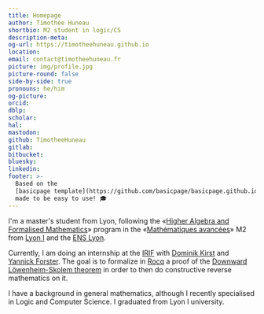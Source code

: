```yaml
---
title: Homepage
author: Timothée Huneau
shortbio: M2 student in logic/CS
description-meta: 
og-url: https://timotheehuneau.github.io
location:
email: contact@timotheehuneau.fr
picture: img/profile.jpg
picture-round: false
side-by-side: true
pronouns: he/him
og-picture:
orcid:
dblp:
scholar:
hal:
mastodon:
github: TimotheeHuneau
gitlab:
bitbucket: 
bluesky: 
linkedin: 
footer: >-
  Based on the
  [basicpage template](https://github.com/basicpage/basicpage.github.io),
  made to be easy to use! 🎓
---
```


I'm a master's student from Lyon, following the «[Higher Algebra and Formalised Mathematics](http://mathematiques.ens-lyon.fr/medias/fichier/algebra-formalisation_1702642869328-pdf?ID_FICHE=230253&INLINE=FALSE)» program in the «[Mathématiques avancées](http://mathematiques.ens-lyon.fr/parcours-2024-2025-394652.kjsp)» M2 from [Lyon I](https://univ-lyon1.fr) and the [ENS Lyon](https://www.ens-lyon.fr).

Currently, I am doing an internship at the [IRIF](https://www.irif.fr) with [Dominik Kirst](https://www.ps.uni-saarland.de/~kirst/) and [Yannick Forster](https://yforster.de/). The goal is to formalize in [Rocq](https://rocq-prover.org) a proof of the [Downward Löwenheim-Skolem theorem](https://en.wikipedia.org/wiki/L%C3%B6wenheim%E2%80%93Skolem_theorem) in order to then do constructive reverse mathematics on it.

I have a background in general mathematics, although I recently specialised in Logic and Computer Science. I graduated from Lyon I university.
